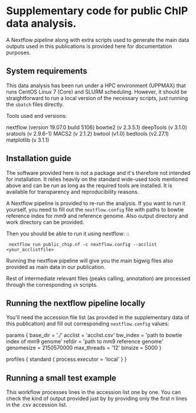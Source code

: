 # Supplementary code for public ChIP data analysis.

A Nextflow pipeline along with extra scripts used to generate the main data outputs
used in this publications is provided here for documentation purposes.

## System requirements

This data analysis has been run under a HPC environment (UPPMAX) that runs 
CentOS Linux 7 (Core) and SLURM scheduling. However, it should be straightforward
to run a local version of the necessary scripts, just running the `sbatch` files directly.

Tools used and versions:

nextflow (version 19.07.0 build 5106)
bowtie2 (v 2.3.5.1)
deepTools (v 3.1.0)
sratools (v 2.9.6-1)
MACS2 (v 2.1.2)
bwtool (v1.0)
bedtools (v2.27.1)
matplotlib (v 3.1.1) 


## Installation guide

The software provided here is not a package and it's therefore not intended for
installation. It relies heavily on the standard wide-used tools mentioned above and
 can be run as long as the required tools are installed. It is available 
for transparency and reproducibility reasons. 

A Nextflow pipeline is provided to re-run the analysis. If you want to run it
yourself, you need to fill out the `nextflow.config` file with paths to bowtie
reference index for mm9 and reference genome. Also output directory
and work directory can be provided.

Then you should be able to run it using nextflow: ::

     nextflow run public_chip.nf -c nextflow.config --acclist <your_acclistfile> 

Running the nextflow pipeline will give you the main bigwig files also provided as
main data in our publication.

Rest of intermediate relevant files (peaks calling, annotation) are processed
through the corresponding `sh` scripts.

## Running the nextflow pipeline locally

You'll need the accession file list (as provided in the supplementary data of
this publication) and fill out corresponding `nextflow.config` values:

params {
    base_dir = './'
    acclist = 'acclist.csv'
    bw_index = 'path to bowtie index of mm9 genome'
    refdir = 'path to mm9 reference genome'
    genomesize = 2150570000
    max_threads = '12'
    binsize = 5000
}

profiles {
    standard {
        process.executor = 'local'
    }
}

## Running a small test example

This workflow processes lines in the accession list one by one. You can check
the kind of output provided just by by providing only the first n lines in the
.csv accession list.


